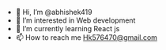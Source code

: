 - 👋 Hi, I’m @abhishek419
- 👀 I’m interested in Web development
- 🌱 I’m currently learning React js
- 📫 How to reach me Hk576470@gmail.com

<!---
abhishek419/abhishek419 is a ✨ special ✨ repository because its `README.md` (this file) appears on your GitHub profile.
You can click the Preview link to take a look at your changes.
--->
